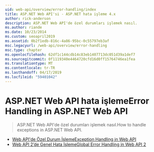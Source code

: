 ```yaml
---
uid: web-api/overview/error-handling/index
title: ASP.NET Web API'si - ASP.NET hata işleme 4.x
author: rick-anderson
description: ASP.NET Web API'de özel durumları işlemek nasıl.
ms.author: riande
ms.date: 10/23/2014
ms.custom: seoapril2019
ms.assetid: 0b2f1edb-816c-4a86-95bc-0c55797eb3af
msc.legacyurl: /web-api/overview/error-handling
msc.type: chapter
ms.openlocfilehash: 62df1c144cdb14c83eb1407713dc051d39a1def7
ms.sourcegitcommit: 0f1119340e4464720cfd16d0ff15764746ea1fea
ms.translationtype: MT
ms.contentlocale: tr-TR
ms.lasthandoff: 04/17/2019
ms.locfileid: "59401042"
---
```

# <a name="error-handling-in-aspnet-web-api"></a><span data-ttu-id="90eff-103">ASP.NET Web API hata işleme</span><span class="sxs-lookup"><span data-stu-id="90eff-103">Error Handling in ASP.NET Web API</span></span>

> <span data-ttu-id="90eff-104">ASP.NET Web API'de özel durumları işlemek nasıl.</span><span class="sxs-lookup"><span data-stu-id="90eff-104">How to handle exceptions in ASP.NET Web API.</span></span>


- [<span data-ttu-id="90eff-105">Web API'de Özel Durum İşleme</span><span class="sxs-lookup"><span data-stu-id="90eff-105">Exception Handling in Web API</span></span>](exception-handling.md)
- [<span data-ttu-id="90eff-106">Web API 2’de Genel Hata İşleme</span><span class="sxs-lookup"><span data-stu-id="90eff-106">Global Error Handling in Web API 2</span></span>](web-api-global-error-handling.md)
